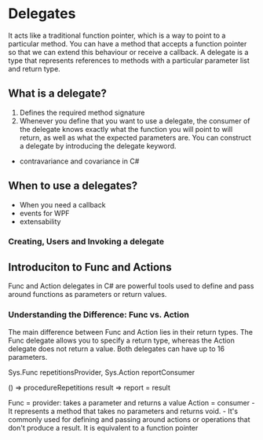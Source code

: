 # Delegates
It acts like a traditional function pointer, which is a way to point to a particular method. You can have a method that accepts a function pointer so that we can extend this behaviour or receive a callback.
A delegate is a type that represents references to methods with a particular parameter list and return type.

## What is  a delegate?
1. Defines the required method signature
1.  Whenever you define that you want to use a delegate, the consumer of the delegate knows exactly what the function you will point to will return, as well as what the expected parameters are. You can construct a delegate by introducing the delegate keyword.

- contravariance and covariance in C#

## When to use a delegates?
- When you need a callback
- events for WPF
- extensability

### Creating, Users and Invoking a delegate

## Introduciton to Func and Actions
Func and Action delegates in C# are powerful tools used  to define and pass around functions as parameters or return values.

### Understanding the Difference: Func vs. Action
The main difference between Func and Action lies in their return types. The Func delegate allows you to specify a return type, whereas the Action delegate does not return a value. Both delegates can have up to 16 parameters.


Sys.Func<int> repetitionsProvider, Sys.Action<string> reportConsumer

() => procedureRepetitions
result => report = result 

Func = provider: takes a parameter and returns a value
Action = consumer
	- It represents a method that takes no parameters and returns void.
	- It's commonly used for defining and passing around actions or operations that don't produce a result.
It is equivalent to a function pointer
